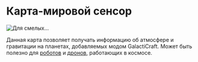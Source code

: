 # Карта-мировой сенсор
![Для смелых...](oredict:oc:worldSensorCard)

Данная карта позволяет получать информацию об атмосфере и гравитации на планетах, добавляемых модом GalactiCraft. Может быть полезно для [роботов](../block/robot.md) и [дронов](drone.md), работающих в космосе.
